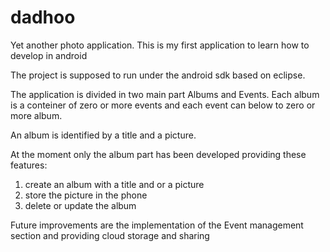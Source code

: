 dadhoo
======

Yet another photo application. This is my first application to learn how to develop in android 

The project is supposed to run under the android sdk based on eclipse.

The application is divided in two main part Albums and Events. Each album is a conteiner of zero or more events and each event
can below to zero or more album.

An album is identified by a title and a picture.

At the moment only the album part has been developed providing these features:
1. create an album with a title and or a picture
2. store the picture in the phone
3. delete or update the album

Future improvements are the implementation of the Event management section and providing cloud storage and sharing

